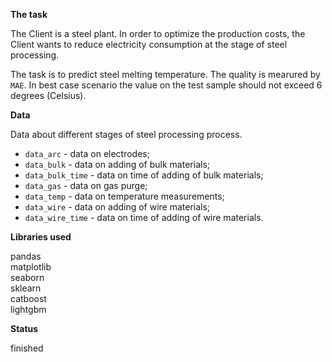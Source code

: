 **The task**

The Client is a steel plant. In order to optimize the production costs, the Client wants to reduce electricity consumption at the stage of steel processing.

The task is to predict steel melting temperature. The quality is mearured by `MAE`. In best case scenario the value on the test sample should not exceed 6 degrees (Celsius).

**Data**

Data about different stages of steel processing process.

 - `data_arc` - data on electrodes;
 - `data_bulk` - data on adding of bulk materials;
 - `data_bulk_time` - data on time of adding of bulk materials;
 - `data_gas` - data on gas purge;
 - `data_temp` - data on temperature measurements;
 - `data_wire` - data on adding of wire materials;
 - `data_wire_time` - data on time of adding of wire materials.
 
**Libraries used**

pandas <br/>
matplotlib <br/>
seaborn <br/>
sklearn <br/>
catboost <br/>
lightgbm

**Status**

finished
